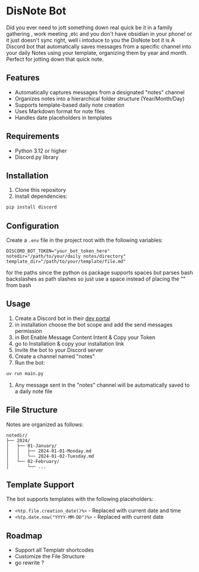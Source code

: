 # DisNote Bot

Did you ever need to jott something down real quick be it in a family gathering , work meeting ,etc and you don't have obsidian in your phone! or it just doesn't sync right, well i intoduce to you the DisNote bot it is A Discord bot that automatically saves messages from a specific channel into your daily Notes using your template, organizing them by year and month. Perfect for jotting down that quick note.

## Features

- Automatically captures messages from a designated "notes" channel
- Organizes notes into a hierarchical folder structure (Year/Month/Day)
- Supports template-based daily note creation
- Uses Markdown format for note files
- Handles date placeholders in templates

## Requirements

- Python 3.12 or higher
- Discord.py library

## Installation

1. Clone this repository
2. Install dependencies:
```sh
pip install discord
```

## Configuration

Create a `.env` file in the project root with the following variables:

```env
DISCORD_BOT_TOKEN="your_bot_token_here"
notedir="/path/to/your/daily notes/directory"
template_dir="/path/to/your/template/file.md"
```
for the paths since the python os package supports spaces but parses bash backslashes as path slashes so just use a space instead of placing the "\" from bash
## Usage

1. Create a Discord bot in their [dev portal](https://discord.com/developers/applications/)
2. in installation choose the bot scope and add the send messages permission  
3. in Bot Enable Message Content Intent & Copy your Token
4. go to Installation & copy your installation link
5. Invite the bot to your Discord server
6. Create a channel named "notes"
7. Run the bot:
```sh
uv run main.py
```
1. Any message sent in the "notes" channel will be automatically saved to a daily note file

## File Structure

Notes are organized as follows:
```
notedir/
├── 2024/
│   ├── 01-January/
│   │   ├── 2024-01-01-Monday.md
│   │   └── 2024-01-02-Tuesday.md
│   └── 02-February/
│       └── ...
```

## Template Support

The bot supports templates with the following placeholders:
- `<%tp.file.creation_date()%>` - Replaced with current date and time
- `<%tp.date.now("YYYY-MM-DD")%>` - Replaced with current date

## Roadmap
- Support all Templatr shortcodes
- Customize the File Structure
- go rewrite ?